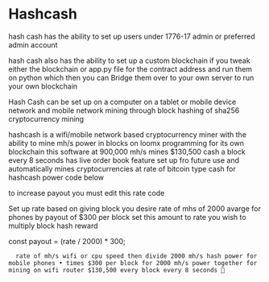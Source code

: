 # Hashcash


hash cash has the ability to set up users under 1776-17 admin or preferred admin account 

hash cash also has the ability to set up a custom blockchain if you tweak either the blockchain or app.py file for the contract address and run them on python which then you can Bridge them over to your own server to run your own blockchain 


Hash Cash can be set up on a computer on a tablet or mobile device network and mobile network mining through block hashing of sha256 cryptocurrency mining 

hashcash is a wifi/mobile network based cryptocurrency miner with the ability to mine mh/s power in blocks on loomx programming for its own blockchain this software at 900,000 mh/s mines $130,500 cash a block every 8 seconds has live order book feature set up fro future use and automatically mines cryptocurrencies at rate of bitcoin type cash for hashcash power code below 



to increase payout you must edit this rate code 

Set up rate based on giving block you desire rate of mhs of 2000 avarge for phones by payout of $300 per block set this amount to rate you wish to multiply block hash reward 

const payout = (rate / 2000) * 300;


      rate of mh/s wifi or cpu speed then divide 2000 mh/s hash power for mobile phones • times $300 per block for 2000 mh/s power together for mining on wifi router $130,500 every block every 8 seconds 🤯


